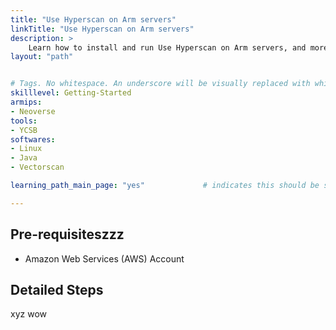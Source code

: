 ```yaml
---
title: "Use Hyperscan on Arm servers" 
linkTitle: "Use Hyperscan on Arm servers"
description: >
    Learn how to install and run Use Hyperscan on Arm servers, and more stuff to pad out this description properly.
layout: "path"


# Tags. No whitespace. An underscore will be visually replaced with whitespace.
skilllevel: Getting-Started
armips:
- Neoverse
tools:
- YCSB
softwares:
- Linux
- Java
- Vectorscan

learning_path_main_page: "yes"             # indicates this should be surfaced when looking for related content. Only set for _index.md of learning path content.

---
```


## Pre-requisiteszzz

* Amazon Web Services (AWS) Account 

## Detailed Steps
xyz
wow
